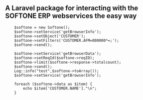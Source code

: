 ## A Laravel package for interacting with the SOFTONE ERP webservices the easy way
     
        $softone = new Softone();
        $softone->setService('getBrowserInfo');
        $softone->setObject('CUSTOMER');
        $softone->setFilters('CUSTOMER.AFM=000000*=;');
        $softone->send();

        $softone->setService('getBrowserData');
        $softone->setReqId($softone->reqID);
        $softone->limit($softone->response->totalcount);
        $softone->send();
        Log::info("test",$softone->toArray());
        $softone->setService('getBrowserInfo');

        foreach ($softone->data as $item) {
            echo $item['CUSTOMER.NAME']."\n";
        }

